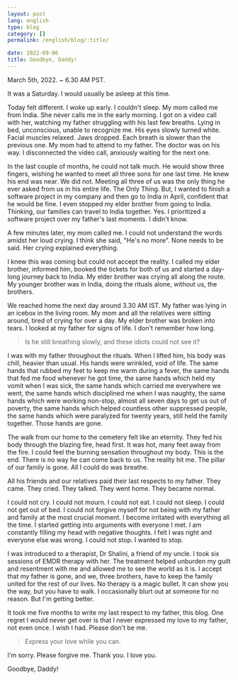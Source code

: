 ```yaml
---
layout: post
lang: english
type: blog
category: []
permalink: /english/blog/:title/

date: 2022-09-06
title: Goodbye, Daddy!
---
```


March 5th, 2022. ~ 6.30 AM PST.

It was a Saturday. I would usually be asleep at this time.

Today felt different. I woke up early. I couldn't sleep. My mom called me from India. She never calls me in the early morning. I got on a video call with her, watching my father struggling with his last few breaths. Lying in bed, unconscious, unable to recognize me. His eyes slowly turned white. Facial muscles relaxed. Jaws dropped. Each breath is slower than the previous one. My mom had to attend to my father. The doctor was on his way. I disconnected the video call, anxiously waiting for the next one.

In the last couple of months, he could not talk much. He would show three fingers, wishing he wanted to meet all three sons for one last time. He knew his end was near. We did not. Meeting all three of us was the only thing he ever asked from us in his entire life. The Only Thing. But, I wanted to finish a software project in my company and then go to India in April, confident that he would be fine. I even stopped my elder brother from going to India. Thinking, our families can travel to India together. Yes. I prioritized a software project over my father's last moments. I didn't know.

A few minutes later, my mom called me. I could not understand the words amidst her loud crying. I think she said, "He's no more". None needs to be said. Her crying explained everything.

I knew this was coming but could not accept the reality. I called my elder brother, informed him, booked the tickets for both of us and started a day-long journey back to India. My elder brother was crying all along the route. My younger brother was in India, doing the rituals alone, without us, the brothers.

We reached home the next day around 3.30 AM IST. My father was lying in an icebox in the living room. My mom and all the relatives were sitting around, tired of crying for over a day. My elder brother was broken into tears. I looked at my father for signs of life. I don't remember how long.

> Is he still breathing slowly, and these idiots could not see it?

I was with my father throughout the rituals. When I lifted him, his body was chill, heavier than usual. His hands were wrinkled, void of life. The same hands that rubbed my feet to keep me warm during a fever, the same hands that fed me food whenever he got time, the same hands which held my vomit when I was sick, the same hands which carried me everywhere we went, the same hands which disciplined me when I was naughty, the same hands which were working non-stop, almost all seven days to get us out of poverty, the same hands which helped countless other suppressed people, the same hands which were paralyzed for twenty years, still held the family together. Those hands are gone.

The walk from our home to the cemetery felt like an eternity. They fed his body through the blazing fire, head first. It was hot, many feet away from the fire. I could feel the burning sensation throughout my body. This is the end. There is no way he can come back to us. The reality hit me. The pillar of our family is gone. All I could do was breathe.

All his friends and our relatives paid their last respects to my father. They came. They cried. They talked. They went home. They became normal.

I could not cry. I could not mourn. I could not eat. I could not sleep. I could not get out of bed. I could not forgive myself for not being with my father and family at the most crucial moment. I become irritated with everything all the time. I started getting into arguments with everyone I met. I am constantly filling my head with negative thoughts. I felt I was right and everyone else was wrong. I could not stop. I wanted to stop.

I was introduced to a therapist, Dr Shalini, a friend of my uncle. I took six sessions of EMDR therapy with her. The treatment helped unburden my guilt and resentment with me and allowed me to see the world as it is. I accept that my father is gone, and we, three brothers, have to keep the family united for the rest of our lives. No therapy is a magic bullet. It can show you the way, but you have to walk. I occasionally blurt out at someone for no reason. But I'm getting better.

It took me five months to write my last respect to my father, this blog. One regret I would never get over is that I never expressed my love to my father, not even once. I wish I had. Please don't be me.

> Express your love while you can.

I'm sorry.
Please forgive me.
Thank you.
I love you.

Goodbye, Daddy!
